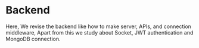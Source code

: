 # Backend
Here, We revise the backend like how to make server, APIs, and connection middleware, Apart from this we study about Socket, JWT authentication and MongoDB connection.
